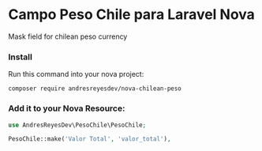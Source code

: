 # Campo Peso Chile para Laravel Nova

Mask field for chilean peso currency

### Install

Run this command into your nova project:

`composer require andresreyesdev/nova-chilean-peso`

### Add it to your Nova Resource:

```php
use AndresReyesDev\PesoChile\PesoChile;

PesoChile::make('Valor Total', 'valor_total'),
```
